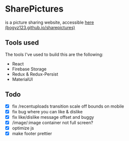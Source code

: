
# SharePictures

is a picture sharing website, accessible [here (bogyz123.github.io/sharepictures)](https://bogyz123.github.io/sharepictures/#/)



## Tools used

The tools I've used to build this are the following:
- React
- Firebase Storage
- Redux & Redux-Persist
- MaterialUI

## Todo
- [x] fix /recentuploads transition scale off bounds on mobile
- [x] fix bug where you can like & dislike
- [x] fix like/dislike message offset and buggy
- [x] /image/:image container not full screen?
- [x] optimize js
- [x] make footer prettier
